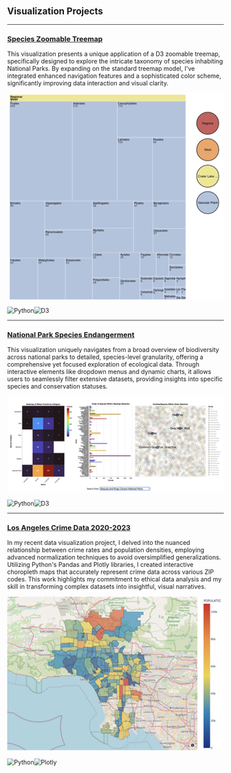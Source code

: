 ## Visualization Projects
---

### [Species Zoomable Treemap](https://apps-fall.ischool.berkeley.edu/~arshiasharma/w209/final/species/)
 
This visualization presents a unique application of a D3 zoomable treemap, specifically designed to explore the intricate taxonomy of species inhabiting National Parks. By expanding on the standard treemap model, I've integrated enhanced navigation features and a sophisticated color scheme, significantly improving data interaction and visual clarity.


 

<img src="images/tree-diagram.png?raw=true"/>

![Python](https://img.shields.io/badge/python-3670A0?style=for-the-badge&logo=python&logoColor=ffdd54)![D3](https://img.shields.io/badge/d3%20js-F9A03C?style=for-the-badge&logo=d3.js&logoColor=white)

---

### [National Park Species Endangerment ](https://apps-fall.ischool.berkeley.edu/~arshiasharma/w209/final/species_explorer/)
 
This visualization uniquely navigates from a broad overview of biodiversity across national parks to detailed, species-level granularity, offering a comprehensive yet focused exploration of ecological data. Through interactive elements like dropdown menus and dynamic charts, it allows users to seamlessly filter extensive datasets, providing insights into specific species and conservation statuses.


 

<img src="images/species_explorer.png?raw=true"/>

![Python](https://img.shields.io/badge/python-3670A0?style=for-the-badge&logo=python&logoColor=ffdd54)![D3](https://img.shields.io/badge/d3%20js-F9A03C?style=for-the-badge&logo=d3.js&logoColor=white)


---

### [Los Angeles Crime Data 2020-2023](https://apps-fall.ischool.berkeley.edu/~arshiasharma/w209/final/species_explorer/)
 
In my recent data visualization project, I delved into the nuanced relationship between crime rates and population densities, employing advanced normalization techniques to avoid oversimplified generalizations. Utilizing Python's Pandas and Plotly libraries, I created interactive choropleth maps that accurately represent crime data across various ZIP codes. This work highlights my commitment to ethical data analysis and my skill in transforming complex datasets into insightful, visual narratives.

 

<img src="images/lacrime_geo.png?raw=true"/>

![Python](https://img.shields.io/badge/python-3670A0?style=for-the-badge&logo=python&logoColor=ffdd54)![Plotly](https://img.shields.io/badge/Plotly-%233F4F75.svg?style=for-the-badge&logo=plotly&logoColor=white)



